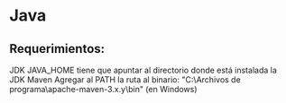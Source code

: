 # Java

Requerimientos:
---------------
JDK
  JAVA_HOME tiene que apuntar al directorio donde está instalada la JDK
Maven
  Agregar al PATH la ruta al binario: "C:\Archivos de programa\apache-maven-3.x.y\bin" (en Windows)
